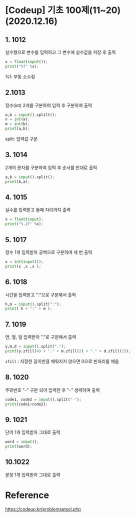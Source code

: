 # [Codeup] 기초 100제(11~20) (2020.12.16)

## 1. 1012

실수형으로 변수를 입력하고 그 변수에 실수값을 저장 후 출력

```python
x = float(input());
print("%f" %x);
```

%f: 부동 소수점



## 2.1013

정수(int) 2개를 구분하여 입력 후 구분하여 출력

```python
a,b = input().splilt();
n = int(a);
m = int(b);
print(a,b);
```

split: 입력값 구분



## 3. 1014

2개의 문자를 구분하여 입력 후 순서를 반대로 출력

```python
a,b = input().split();
print(b,a);
```



## 4. 1015

실수를 입력받고 둘째 자리까지 출력

```python
x = float(input);
print("%.2f" %x);
```



## 5. 1017

정수 1개 입력받아 공백으로 구분하여 세 번 출력

```python
x = int(input());
print(x ,x ,x );
```



## 6. 1018

시간을 입력받고 ":"으로 구분해서 출력

```python
h,m = input().split(":");
print( h + ":" + m );
```



## 7. 1019

연, 월, 일 입력받아 "."로 구분해서 출력

```python
y,m,d = input().split(".");
print(y.zfill(4) + "." + m.zfill(2) + "." + d.zfill(2));
```

`zfill` : 지정한 길이만큼 채워지지 않으면 0으로 빈자리를 채움



## 8. 1020

주민번호 "-" 구분 되어 입력한 후 "-" 생략하여 출력

```python
code1, code2 = input().split("-");
print(code1+code2);
```



## 9. 1021

단어 1개 입력받아 그대로 출력

```python
word = input();
print(word);
```



## 10.1022

문장 1개 입력받아 그대로 출력



# Reference

https://codeup.kr/problemsetsol.php